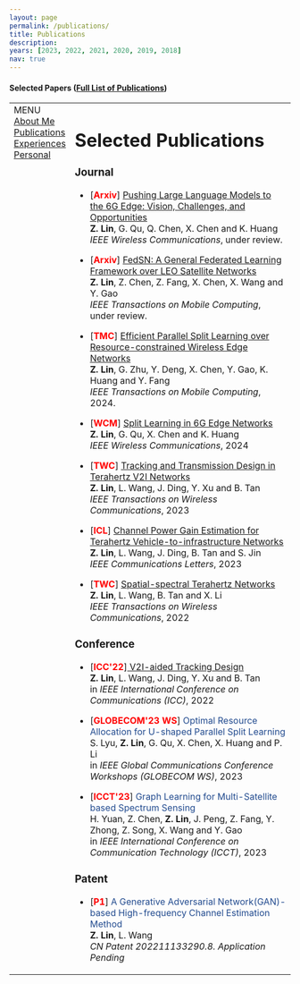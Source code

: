 ```yaml
---
layout: page
permalink: /publications/
title: Publications
description: 
years: [2023, 2022, 2021, 2020, 2019, 2018]
nav: true
---
```


#### Selected Papers ([Full List of Publications](https://scholar.google.com/citations?user=TnjiGooAAAAJ&hl=en))
<!DOCTYPE html PUBLIC "-//W3C//DTD XHTML 1.1//EN"
  "http://www.w3.org/TR/xhtml11/DTD/xhtml11.dtd">
<html xmlns="http://www.w3.org/1999/xhtml" xml:lang="en">
<head>
<meta name="generator" content="jemdoc, see http://jemdoc.jaboc.net/" />
<meta http-equiv="Content-Type" content="text/html;charset=utf-8" />
<link rel="stylesheet" href="jemdoc.css" type="text/css" />
<title>Publications </title>
</head>
<body>
<table summary="Table for page layout." id="tlayout">
<tr valign="top">
<td id="layout-menu">
<div class="menu-category">MENU</div>
<div class="menu-item"><a href="index.html">About&nbsp;Me</a></div>
<div class="menu-item"><a href="publications.html" class="current">Publications</a></div>
<div class="menu-item"><a href="experiences.html">Experiences</a></div>
<div class="menu-item"><a href="personal.html">Personal</a></div>
</td>
<td id="layout-content">
<div id="toptitle">
<h1>Selected Publications </h1>
<!--<div id="subtitle">(* denotes co-first author.)</div>-->
</div>

  
<h3>Journal</h3>
      <ul>
        <li><p>[<font color="red"><b>Arxiv</b></font>] <a href="https://arxiv.org/pdf/2309.16739.pdf">Pushing Large Language Models to the 6G Edge: Vision, Challenges, and Opportunities</a><br />
            <b>Z. Lin</b>, G. Qu, Q. Chen, X. Chen and K. Huang <br />
            <i>IEEE Wireless Communications</i>, under review.</p>
        </li>
    </ul>
    <ul>
        <li><p>[<font color="red"><b>Arxiv</b></font>] <a href="http://arxiv.org/abs/2311.01483"> FedSN: A General Federated Learning Framework
over LEO Satellite Networks </a><br />
            <b>Z. Lin</b>, Z. Chen, Z. Fang, X. Chen, X. Wang and Y. Gao <br />
            <i>IEEE Transactions on Mobile Computing</i>, under review.</p>
        </li>
    </ul>
    <ul>
        <li><p>[<font color="red"><b>TMC</b></font>] <a href="https://arxiv.org/pdf/2303.15991.pdf">Efficient Parallel Split Learning over Resource-constrained Wireless Edge Networks</a> <br />
            <b>Z. Lin</b>, G. Zhu, Y. Deng, X. Chen, Y. Gao, K. Huang and Y. Fang <br />
            <i>IEEE Transactions on Mobile Computing</i>, 2024.</p>
        </li>
    </ul>
      <ul>
        <li><p>[<font color="red"><b>WCM</b></font>] <a href="https://arxiv.org/pdf/2306.12194.pdf">Split Learning in 6G Edge Networks</a> <br />
            <b>Z. Lin</b>, G. Qu, X. Chen and K. Huang <br />
            <i>IEEE Wireless Communications</i>, 2024</p>
        </li>
    </ul>
    <ul>
        <li><p>[<font color="red"><b>TWC</b></font>] <a href="https://ieeexplore.ieee.org/document/9916171">Tracking and Transmission Design in Terahertz V2I Networks</a> <br />
            <b>Z. Lin</b>, L. Wang, J. Ding, Y. Xu and B. Tan <br />
            <i>IEEE Transactions on Wireless Communications</i>, 2023</p>
        </li>
    </ul>
    <ul>
        <li><p>[<font color="red"><b>ICL</b></font>] <a href="https://ieeexplore.ieee.org/stamp/stamp.jsp?tp=&arnumber=9906090">Channel Power Gain Estimation for Terahertz Vehicle-to-infrastructure Networks</a> <br />
            <b>Z. Lin</b>, L. Wang, J. Ding, B. Tan and S. Jin <br />
            <i>IEEE Communications Letters</i>, 2023</p>
        </li>
    </ul>
    <ul>
        <li><p>[<font color="red"><b>TWC</b></font>] <a href="https://ieeexplore.ieee.org/document/9612105">Spatial-spectral Terahertz Networks</a> <br />
            <b>Z. Lin</b>, L. Wang, B. Tan and X. Li <br />
            <i>IEEE Transactions on Wireless Communications</i>, 2022</p>
        </li>
    </ul>
  
<h3>Conference</h3> 
    <ul>
        <li><p>[<font color="red"><b>ICC'22</b></font>]<a href="https://ieeexplore.ieee.org/document/9838984"> V2I-aided Tracking Design
        </a> <br />
            <!--(research full paper, acceptance rate: 25/139 [18%]) <br />-->
            <b>Z. Lin</b>, L. Wang, J. Ding, Y. Xu and B. Tan <br />
            in <i>IEEE International Conference on Communications (ICC)</i>, 2022</p>
        </li>
    </ul>
          <ul>
        <li><p>[<font color="red"><b>GLOBECOM'23 WS</b></font>] <font color="#224B8F">Optimal Resource Allocation for U-shaped Parallel Split Learning </font><br />
            S. Lyu, <b>Z. Lin</b>, G. Qu, X. Chen, X. Huang and  P. Li <br />
            in <i> IEEE Global Communications Conference Workshops (GLOBECOM WS)</i>, 2023</p>
        </li>
    </ul>
          <ul>
        <li><p>[<font color="red"><b>ICCT'23</b></font>] <font color="#224B8F">Graph Learning for Multi-Satellite based Spectrum
Sensing </font><br />
            H. Yuan, Z. Chen, <b>Z. Lin</b>, J. Peng, Z. Fang, Y. Zhong, Z. Song, X. Wang and Y. Gao <br />
            in <i>IEEE International Conference on Communication Technology (ICCT)</i>, 2023</p>
        </li>
    </ul>
   

  
<h3>Patent</h3>
    <ul>
        <li><p>[<font color="red"><b>P1</b></font>] <font color="#224B8F">A Generative Adversarial Network(GAN)-based High-frequency Channel Estimation Method</font> <br />
            <b>Z. Lin</b>, L. Wang <br />
            <i>CN Patent 202211133290.8. Application Pending</i></p>
        </li>
    </ul>


  
</td>
</tr>
</table>
</body>
</html>









<!-- #### Preprints and submissions -->
<!-- 1. Pooladian, A-A., and Niles-Weed, J. "Entropic estimation of optimal transport maps" (2021) [<a href="https://arxiv.org/pdf/2109.12004.pdf">PDF</a>]

#### Conference papers
1. Pooladian, A-A.\*, Finlay, C., Hoheisel, T., and Oberman, A. "A principled approach for generating adversarial images under non-smooth dissimilarity metrics", in *23rd International Conference on Artificial Intelligence and Statistics (AISTATS 2020)*. [<a href="https://github.com/APooladian/FarkasLayers">Github</a>] [<a href="https://arxiv.org/pdf/1908.01667.pdf">PDF</a>]
2. Finaly C.\*, Pooladian, A-A.\*, and Oberman, A., " The LogBarrier Adversarial Attack: Making effective use of decision boundary information", in *IEEE International Conference on Computer Vision (ICCV 2019)* [<a href="https://github.com/cfinlay/logbarrier">Github</a>] [<a href="https://arxiv.org/pdf/1903.10396.pdf">PDF</a>] 

#### Workshop papers
1. Finlay, C.\*, Gerolin, A.\*, Oberman, A., Pooladian A-A.\* (alphabetical) "Learning normalizing flows from Entropy-Kantorovich potentials", in *ICML workshop on Invertible Neural Networks, Normalizing Flows, and Explicit Likelihood Models (INNF+ 2020)*, with contributing talk, [<a href="https://arxiv.org/pdf/2006.06033.pdf">PDF</a>]

#### Journal articles
1. Hoheisel, T., Pablos, B., Pooladian, A-A., Schwartz, A., and Steverango, L. (alphabetical) "A study of one-parameter regularizations for mathematical programs with vanishing constraints", in *Optimization Methods and Software* (2020) [<a href="https://arxiv.org/pdf/2006.15662.pdf">PDF</a>]

#### Deep learning projects
1. Pooladian, A-A.\*, Finlay, C., and Oberman, A., "Farkas layers: Don't shift the data, fix the geometry" (2019) [<a href="https://github.com/APooladian/FarkasLayers">Github</a>] [<a href="https://arxiv.org/pdf/1910.02840.pdf">PDF</a>]
2. Pooladian, A-A.\*, Iannantuono, A., Finlay, C., and Oberman, A., "A Langevin dynamics based approach to generating sparse adversarial perturbations" (2019) [<a href="http://www.math.mcgill.ca/apooladian/LangevinDynamicsPreprint.pdf">PDF</a>] 
3. Pooladian, A-A.\*, Orfanides, G., "Sparse autoencoder using Scholtes relaxation scheme" (2018)
-->
<!-- #### Fun projects
1. Pooladian, A-A., "Batchwise projection algorithm onto total variation ball" (2019) [abcd](https://github.com/APooladian/TVProjection) -->
